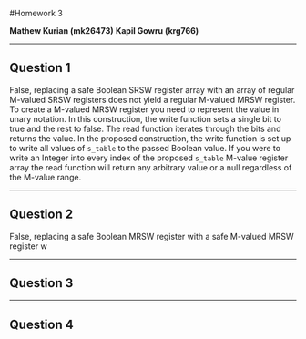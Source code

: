 
#Homework 3

**Mathew Kurian (mk26473)**
**Kapil Gowru (krg766)**

-----
Question 1
----
False, replacing a safe Boolean SRSW register array with an array of regular M-valued SRSW registers does not yield a regular M-valued MRSW register. To create a M-valued MRSW register you need to represent the value in unary notation. In this construction, the write function sets a single bit to true and the rest to false. The read function iterates through the bits and returns the value. In the proposed construction, the write function is set up to write all values of `s_table` to the passed Boolean value. If you were to write an Integer into every index of the proposed `s_table` M-value register array the read function will return any arbitrary value or a null regardless of the M-value range. 
   
----
Question 2
----
False, replacing a safe Boolean MRSW register with a safe M-valued MRSW register w


----
Question 3
----


----
Question 4
----
